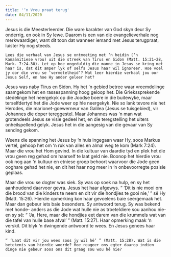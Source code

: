 ```yaml
---
title: '‘n Vrou praat terug'
date: 04/11/2020
---
```


Jesus is die Meesterleerder. Die ware karakter van God skyn deur Sy onderrig, en ook in Sy lewe. Daarom is een van die evangelieverhale nog merkwaardiger, want dit toon dat wanneer iemand met Jesus terugpraat, luister Hy nog steeds.

`Lees die verhaal van Jesus se ontmoeting met ‘n heidin (‘n Kanaänitiese vrou) uit die streek van Tirus en Sidon (Matt. 15:21–28, Mark. 7:24–30). Let op hoe ongeduldig die manne in Jesus se kring met haar is, dat dit amper lyk of selfs Jesus haar wil ignoreer. Hoe voel jy oor die vrou se ‘vermetelheid’? Wat leer hierdie verhaal jou oor Jesus Self, en hoe Hy ander geleer het?`

Jesus was naby Tirus en Sidon. Hy het ‘n gebied betree waar vreemdelinge saamgekom het en rassespanning hoog geloop het. Die Griekssprekende stedelinge het neergekyk op die Joodse boere in die buitewyke, maar terselfdertyd het die Jode weer op hle neergekyk. Nie so lank tevore nie het Herodes, die marionet-goewerneur van Galilea (Jesus se tuisgebied), vir Johannes die doper tereggestel. Maar Johannes was ‘n man wat grotendeels Jesus se visie gedeel het, en die teregstelling het uiters onheilspellend gelyk. Jesus het in die aangesig van die gevaar van Sy sending gekom.

Weens die spanning het Jesus by ‘n huis ingegaan waar Hy, soos Markus vertel, gehoop het om ‘n ruk van alles en almal weg te kom (Mark 7:24). Maar die vrou het Hom gevind. In die kultuur van daardie tyd en plek het die vrou geen reg gehad om haarself te laat geld nie. Boonop het hierdie vrou ook nog aan ‘n kultuur en etniese groep behoort waarvoor die Jode geen ooghare gehad het nie, en dit het haar nog meer in ‘n onbevoorregte posisie geplaas.

Maar die vrou se dogter was siek. Sy was op soek na hulp, en sy het aanhoudend daarvoor gevra.  Jesus het haar afgewys. “ ‘Dit is nie mooi om die brood van die kinders te neem en dit vir die hondjies te gooi nie,’ ” sê Hy (Matt. 15:26). Hierdie opmerking kon haar gevoelens baie seergemaak het. Maar dan gebeur iets baie besonders. Sy antwoord terug. Sy was bekend met honde- anders as die Jode wat hulle nie as troeteldiere sou aanhou nie- en sy sê: “ ‘Ja, Here, maar die hondjies eet darem van die krummels wat van die tafel van hulle base afval’ ” (Matt. 15:27). Haar opmerking maak ‘n verskil. Dit blyk ‘n dwingende antwoord te wees. En Jesus genees haar kind.

`“ ‘Laat dit vir jou wees soos jy wil hê’ ” (Matt. 15:28). Wat is die betekenis van hierdie woorde? Hoe reageer ons egter daarop indien dinge nie gebeur soos ons dit graag sou wou hê nie?`